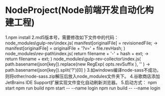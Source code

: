 # NodeProject(Node前端开发自动化构建工程)

1.npm install
2.md5版本号，需要修改如下文件中的代码：
  node_modules\gulp-rev\index.js( manifest[originalFile] = revisionedFile;  ->  manifest[originalFile] = originalFile + '?v=' + file.revHash; )
  node_modules\rev-path\index.js( return filename + '-' + hash + ext;  ->  return filename + ext; )
  node_modules\gulp-rev-collector\index.js( path.basename(json[key]).replace(new RegExp( opts.revSuffix ), '' )  ->  path.basename(json[key]).split('?')[0] )
3.如windows编译node-sass不成功，则将other/node-sass.zip解压后放入node_modules文件夹下。
4.谷歌商店添加JetBrains IDE Support扩展实现文件变化自动刷新浏览器。
5.启动方式：
  npm start
  npm run build
  npm start -- --name login
  npm run build -- --name login
